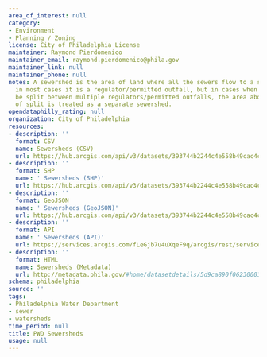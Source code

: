 ```yaml
---
area_of_interest: null
category:
- Environment
- Planning / Zoning
license: City of Philadelphia License
maintainer: Raymond Pierdomenico
maintainer_email: raymond.pierdomenico@phila.gov
maintainer_link: null
maintainer_phone: null
notes: A sewershed is the area of land where all the sewers flow to a single end point,
  in most cases it is a regulator/permitted outfall, but in cases when the flow can
  be split between multiple regulators/permitted outfalls, the area above the point
  of split is treated as a separate sewershed.
opendataphilly_rating: null
organization: City of Philadelphia
resources:
- description: ''
  format: CSV
  name: Sewersheds (CSV)
  url: https://hub.arcgis.com/api/v3/datasets/393744b2244c4e558b49cac4c156a417_0/downloads/data?format=csv&spatialRefId=3857&where=1%3D1
- description: ''
  format: SHP
  name: ' Sewersheds (SHP)'
  url: https://hub.arcgis.com/api/v3/datasets/393744b2244c4e558b49cac4c156a417_0/downloads/data?format=shp&spatialRefId=3857&where=1%3D1
- description: ''
  format: GeoJSON
  name: ' Sewersheds (GeoJSON)'
  url: https://hub.arcgis.com/api/v3/datasets/393744b2244c4e558b49cac4c156a417_0/downloads/data?format=geojson&spatialRefId=4326&where=1%3D1
- description: ''
  format: API
  name: ' Sewersheds (API)'
  url: https://services.arcgis.com/fLeGjb7u4uXqeF9q/arcgis/rest/services/Sewersheds/FeatureServer/0/query?outFields=*&where=1%3D1
- description: ''
  format: HTML
  name: Sewersheds (Metadata)
  url: http://metadata.phila.gov/#home/datasetdetails/5d9ca890f062300010d99a25/representationdetails/5d9ca890f062300010d99a29/
schema: philadelphia
source: ''
tags:
- Philadelphia Water Department
- sewer
- watersheds
time_period: null
title: PWD Sewersheds
usage: null
---
```

